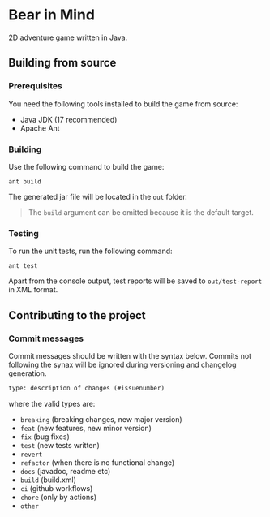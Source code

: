 # Bear in Mind

2D adventure game written in Java.

## Building from source

### Prerequisites

You need the following tools installed to build the game from source:

- Java JDK (17 recommended)
- Apache Ant

### Building

Use the following command to build the game:

```shell
ant build
```

The generated jar file will be located in the `out` folder.

> The `build` argument can be omitted because it is the default target.

### Testing

To run the unit tests, run the following command:

```shell
ant test
```

Apart from the console output, test reports will be saved to `out/test-report` in XML format.

## Contributing to the project

### Commit messages

Commit messages should be written with the syntax below. Commits not following the synax will be ignored during versioning and changelog generation.

```txt
type: description of changes (#issuenumber)
```

where the valid types are:

- `breaking` (breaking changes, new major version)
- `feat` (new features, new minor version)
- `fix` (bug fixes)
- `test` (new tests written)
- `revert`
- `refactor` (when there is no functional change)
- `docs` (javadoc, readme etc)
- `build` (build.xml)
- `ci` (github workflows)
- `chore` (only by actions)
- `other`
